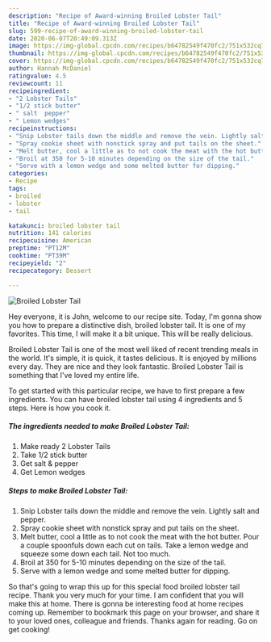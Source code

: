 ```yaml
---
description: "Recipe of Award-winning Broiled Lobster Tail"
title: "Recipe of Award-winning Broiled Lobster Tail"
slug: 599-recipe-of-award-winning-broiled-lobster-tail
date: 2020-06-07T20:49:09.313Z
image: https://img-global.cpcdn.com/recipes/b64782549f470fc2/751x532cq70/broiled-lobster-tail-recipe-main-photo.jpg
thumbnail: https://img-global.cpcdn.com/recipes/b64782549f470fc2/751x532cq70/broiled-lobster-tail-recipe-main-photo.jpg
cover: https://img-global.cpcdn.com/recipes/b64782549f470fc2/751x532cq70/broiled-lobster-tail-recipe-main-photo.jpg
author: Hannah McDaniel
ratingvalue: 4.5
reviewcount: 11
recipeingredient:
- "2 Lobster Tails"
- "1/2 stick butter"
- " salt  pepper"
- " Lemon wedges"
recipeinstructions:
- "Snip Lobster tails down the middle and remove the vein. Lightly salt and pepper."
- "Spray cookie sheet with nonstick spray and put tails on the sheet."
- "Melt butter, cool a little as to not cook the meat with the hot butter. Pour a couple spoonfuls down each cut on tails. Take a lemon wedge and squeeze some down each tail. Not too much."
- "Broil at 350 for 5-10 minutes depending on the size of the tail."
- "Serve with a lemon wedge and some melted butter for dipping."
categories:
- Recipe
tags:
- broiled
- lobster
- tail

katakunci: broiled lobster tail 
nutrition: 141 calories
recipecuisine: American
preptime: "PT12M"
cooktime: "PT39M"
recipeyield: "2"
recipecategory: Dessert

---
```



![Broiled Lobster Tail](https://img-global.cpcdn.com/recipes/b64782549f470fc2/751x532cq70/broiled-lobster-tail-recipe-main-photo.jpg)

Hey everyone, it is John, welcome to our recipe site. Today, I'm gonna show you how to prepare a distinctive dish, broiled lobster tail. It is one of my favorites. This time, I will make it a bit unique. This will be really delicious.

Broiled Lobster Tail is one of the most well liked of recent trending meals in the world. It's simple, it is quick, it tastes delicious. It is enjoyed by millions every day. They are nice and they look fantastic. Broiled Lobster Tail is something that I've loved my entire life.




To get started with this particular recipe, we have to first prepare a few ingredients. You can have broiled lobster tail using 4 ingredients and 5 steps. Here is how you cook it.

<!--inarticleads1-->

##### The ingredients needed to make Broiled Lobster Tail:

1. Make ready 2 Lobster Tails
1. Take 1/2 stick butter
1. Get  salt &amp; pepper
1. Get  Lemon wedges




<!--inarticleads2-->

##### Steps to make Broiled Lobster Tail:

1. Snip Lobster tails down the middle and remove the vein. Lightly salt and pepper.
1. Spray cookie sheet with nonstick spray and put tails on the sheet.
1. Melt butter, cool a little as to not cook the meat with the hot butter. Pour a couple spoonfuls down each cut on tails. Take a lemon wedge and squeeze some down each tail. Not too much.
1. Broil at 350 for 5-10 minutes depending on the size of the tail.
1. Serve with a lemon wedge and some melted butter for dipping.




So that's going to wrap this up for this special food broiled lobster tail recipe. Thank you very much for your time. I am confident that you will make this at home. There is gonna be interesting food at home recipes coming up. Remember to bookmark this page on your browser, and share it to your loved ones, colleague and friends. Thanks again for reading. Go on get cooking!
